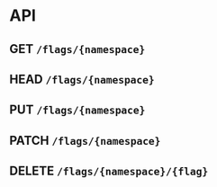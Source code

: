 # API

## GET `/flags/{namespace}`
## HEAD `/flags/{namespace}`
## PUT `/flags/{namespace}`
## PATCH `/flags/{namespace}`
## DELETE `/flags/{namespace}/{flag}`